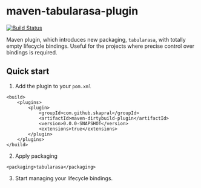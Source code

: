 # maven-tabularasa-plugin

[![Build Status](https://img.shields.io/travis/skapral/maven-tabularasa-plugin/master.svg)](https://travis-ci.org/skapral/maven-tabularasa-plugin)

Maven plugin, which introduces new packaging, `tabularasa`, with totally empty lifecycle bindings. 
Useful for the projects where precise control over bindings is required.

## Quick start

1. Add the plugin to your `pom.xml`
```
<build>
    <plugins>
        <plugin>
            <groupId>com.github.skapral</groupId>
            <artifactId>maven-dirtybuild-plugin</artifactId>
            <version>0.0.0-SNAPSHOT</version>
            <extensions>true</extensions>
        </plugin>
    </plugins>
</build>
```

2. Apply packaging
```
<packaging>tabularasa</packaging>
```

3. Start managing your lifecycle bindings.
